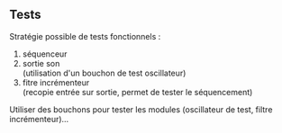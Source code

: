 Tests
-----

Stratégie possible de tests fonctionnels :

1. séquenceur
2. sortie son  
   (utilisation d'un bouchon de test oscillateur)
3. fitre incrémenteur  
   (recopie entrée sur sortie, permet de tester le séquencement)

Utiliser des bouchons pour tester les modules (oscillateur de test, filtre incrémenteur)…
